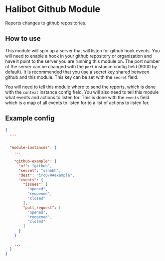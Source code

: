 Halibot Github Module
=====================

Reports changes to github repositories.

How to use
----------

This module will spin up a server that will listen for github hook events. You
will need to enable a hook in your github repository or organization and have it
point to the server you are running this module on. The port number of the
server can be changed with the `port` instance config field (9000 by default). It is recommended
that you use a secret key shared between github and this module. This key can be
set with the `secret` field.

You will need to tell this module where to send the reports, which is done with
the `context` instance config field. You will also need to tell this module what
events and actions to listen for. This is done with the `events` field which is
a map of all events to listen for to a list of actions to listen for.

Example config
--------------

```json
{
  ...


  "module-instances": {
    ...

    "github-example": {
      "of": "github",
      "secret": "sshhhh",
      "dest": "irc0/##example",
      "events": {
        "issues": [
          "opened",
          "reopened",
          "closed"
        ],
        "pull_request": [
          "opened",
          "reopened",
          "closed"
        ]
      }
    }

    ...
  }
}
```
